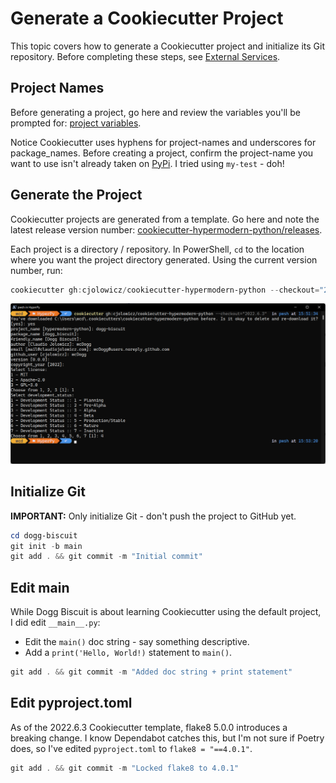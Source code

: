 # Generate a Cookiecutter Project

This topic covers how to generate a Cookiecutter project and initialize its Git repository. Before completing these steps, see [External Services](external-services.md).

## Project Names

Before generating a project, go here and review the variables you'll be prompted for: [project variables](https://cookiecutter-hypermodern-python.readthedocs.io/en/latest/guide.html#project-creation).

Notice Cookiecutter uses hyphens for project-names and underscores for package_names. Before creating a project, confirm the project-name you want to use isn't already taken on [PyPi](https://pypi.org/). I tried using `my-test` - doh!

## Generate the Project

Cookiecutter projects are generated from a template. Go here and note the latest release version number: [cookiecutter-hypermodern-python/releases](https://github.com/cjolowicz/cookiecutter-hypermodern-python/releases).

Each project is a directory / repository. In PowerShell, `cd` to the location where you want the project directory generated. Using the current version number, run:

```powershell
cookiecutter gh:cjolowicz/cookiecutter-hypermodern-python --checkout="2022.6.3"
```

![Install Cookiecutter template via PowerShell](../images/cc-proj_01_template.png)

## Initialize Git

**IMPORTANT:** Only initialize Git - don't push the project to GitHub yet.

```powershell
cd dogg-biscuit
git init -b main
git add . && git commit -m "Initial commit"
```

## Edit **main**

While Dogg Biscuit is about learning Cookiecutter using the default project, I did edit `__main__.py`:

- Edit the `main()` doc string - say something descriptive.
- Add a `print('Hello, World!)` statement to `main()`.

```powershell
git add . && git commit -m "Added doc string + print statement"
```

## Edit pyproject.toml

As of the 2022.6.3 Cookiecutter template, flake8 5.0.0 introduces a breaking change. I know Dependabot catches this, but I'm not sure if Poetry does, so I've edited `pyproject.toml` to `flake8 = "==4.0.1"`.

```powershell
git add . && git commit -m "Locked flake8 to 4.0.1"
```
